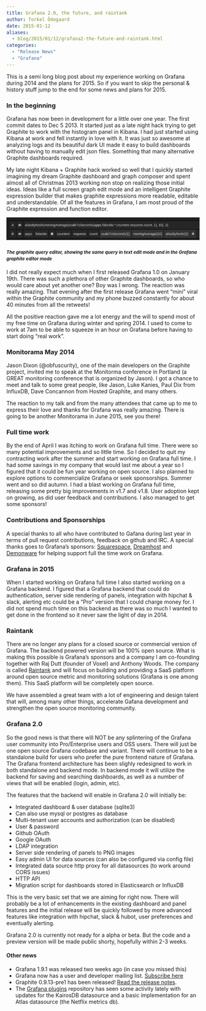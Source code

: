 ```yaml
---
title: Grafana 2.0, the future, and raintank
author: Torkel Ödegaard
date: 2015-01-12
aliases:
  - blog/2015/01/12/grafana2-the-future-and-raintank.html
categories:
  - "Release News"
  - "Grafana"
---
```



This is a semi long blog post about my experience working on Grafana during 2014 and the plans for 2015.
So if you want to skip the personal & history stuff jump to the end for some news and plans for 2015.

### In the beginning
Grafana has now been in development for a little over one year. The first commit dates to Dec 5 2013.
It started just as a late night hack trying to get Graphite to work with the histogram panel in Kibana.
I had just started using Kibana at work and fell instantly in love with it. It was just so awesome at
analyzing logs and its beautiful dark UI made it easy to build dashboards without having to manually
edit json files. Something that many alternative Graphite dashboards required.

My late night Kibana + Graphite hack worked so well that I quickly started imagining my dream Graphite
dashboard and graph composer and spent almost all of Christmas 2013 working non stop on realizing those
initial ideas. Ideas like a full screen graph edit mode and an intelligent Graphite expression builder
that makes graphite expressions more readable, editable and understandable. Of all the features in Grafana,
I am most proud of the Graphite expression and function editor.

<div >
  <img src="/assets/img/blog/graphite_query_editor.png"/>
  <h4>
  <small><em>The graphite query editor, showing the same query in text
    edit mode and in the Grafana graphite editor mode
    </em>
  </small>
  </h4>
</div>

I did not really expect much when I first released Grafana 1.0 on January 19th. There was such a plethora of
other Graphite dashboards, so who would care about yet another one? Boy was I wrong. The reaction was really
amazing. That evening after the first release Grafana went “mini” viral within the Graphite community and
my phone buzzed constantly for about 40 minutes from all the retweets!

All the positive reaction gave me a lot energy and the will to spend most of my free time on Grafana during
winter and spring 2014. I used to come to work at 7am to be able to squeeze in an hour on Grafana before
having to start doing “real work”.

### Monitorama May 2014
Jason Dixon (@obfuscurity), one of the main developers on the Graphite project, invited me to speak at
the Monitorma conference in Portland (a GREAT monitoring conference that is organized by Jason).
I got a chance to meet and talk to some great people, like Jason, Luke Kanies, Paul Dix from InfluxDB,
Dave Concannon from Hosted Graphite, and many others.

The reaction to my talk and from the many attendees that came up to me to express their love and thanks
for Grafana was really amazing. There is going to be another Monitorama in June 2015, see you there!

### Full time work
By the end of April I was itching to work on Grafana full time. There were so many potential
improvements and so little time. So I decided to quit my contracting work after the summer and start
working on Grafana full time. I had some savings in my company that would last me about a year so I figured
that it could be fun year working on open source. I also planned to explore options to commercialize
Grafana or seek sponsorships. Summer went and so did autumn. I had a blast working on Grafana full time,
releasing some pretty big improvements in v1.7 and v1.8. User adoption kept on growing, as did user feedback
and contributions. I also managed to get some sponsors!

### Contributions and Sponsorships
A special thanks to all who have contributed to Gafana during last year in terms of pull request contributions,
feedback on github and IRC. A special thanks goes to Grafana’s sponsors: [Squarespace](http://www.squarespace.com), [Dreamhost](https://www.dreamhost.com/) and [Demonware](http://www.demonware.net/)
for helping support full the time work on Grafana.

### Grafana in 2015
When I started working on Grafana full time I also started working on a Grafana backend.
I figured that a Grafana backend that could do authentication, server side rendering of panels,
integration with hipchat & slack, alerting etc could be a “Pro” version that I could charge money for.
I did not spend much time on this backend as there was so much I wanted to get done in the frontend
so it never saw the light of day in 2014.

### Raintank
There are no longer any plans for a closed source or commercial version of Grafana. The backend powered version
will be 100% open source. What is making this possible is Grafana’s sponsors and a company I am co-founding
together with Raj Dutt (founder of Voxel) and Anthony Woods. The company is called [Raintank](http://raintank.io) and
will focus on building and providing a SaaS platform around open source metric and monitoring solutions
(Grafana is one among them). This SaaS platform will be completely open source.

We have assembled a great team with a lot of engineering and design talent that will, among many other things,
accelerate Gafana development and strengthen the open source monitoring community.

### Grafana 2.0
So the good news is that there will NOT be any splintering of the Grafana user community into Pro/Enterprise
users and OSS users. There will just be one open source Grafana codebase and variant. There will continue to
be a standalone build for users who prefer the pure frontend nature of Grafana. The Grafana frontend architecture
has been slighly redesigned to work in both standalone and backend mode. In backend mode it will utilize the backend
for saving and searching dashboards, as well as a number of views that will be enabled (login, admin, etc).

The features that the backend will enable in Grafana 2.0 will initially be:

- Integrated dashboard & user database (sqlite3)
- Can also use mysql or postgres as database
- Multi-tenant user accounts and authorization (can be disabled)
 - User & password
 - Github OAuth
 - Google OAuth
 - LDAP integration
- Server side rendering of panels to PNG images
- Easy admin UI for data sources (can also be configured via config file)
- Integrated data source http proxy for all datasources (to work around CORS issues)
- HTTP API
- Migration script for dashboards stored in Elasticsearch or InfluxDB

This is the very basic set that we are aiming for right now. There will probably be a lot of enhancements in the
existing dashboard and panel features and the initial release will be quickly followed by more advanced features
like integration with hipchat, slack & hubot, user preferences and eventually alerting.

Grafana 2.0 is currently not ready for a alpha or beta. But the code and a preview version will
be made public shorty, hopefully within 2-3 weeks.

#### Other news

- Grafana 1.9.1 was released two weeks ago (in case you missed this)
- Grafana now has a user and developer mailing list. [Subscribe here](https://groups.io/org/groupsio/grafana)
- Graphite 0.9.13-pre1 has been released! [Read the release notes](http://graphite.readthedocs.org/en/latest/releases/0_9_13.html).
- The [Grafana plugins](https://github.com/grafana/grafana-plugins) repository has seen some activity lately with updates for the KairosDB datasource and a basic implementation
for an Atlas datasource (the Netflix metrics db).

